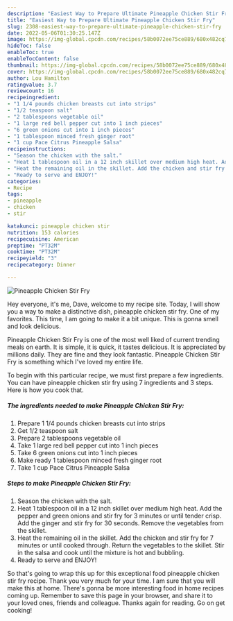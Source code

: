 ```yaml
---
description: "Easiest Way to Prepare Ultimate Pineapple Chicken Stir Fry"
title: "Easiest Way to Prepare Ultimate Pineapple Chicken Stir Fry"
slug: 2308-easiest-way-to-prepare-ultimate-pineapple-chicken-stir-fry
date: 2022-05-06T01:30:25.147Z
image: https://img-global.cpcdn.com/recipes/58b0072ee75ce889/680x482cq70/pineapple-chicken-stir-fry-recipe-main-photo.jpg
hideToc: false
enableToc: true
enableTocContent: false
thumbnail: https://img-global.cpcdn.com/recipes/58b0072ee75ce889/680x482cq70/pineapple-chicken-stir-fry-recipe-main-photo.jpg
cover: https://img-global.cpcdn.com/recipes/58b0072ee75ce889/680x482cq70/pineapple-chicken-stir-fry-recipe-main-photo.jpg
author: Lou Hamilton
ratingvalue: 3.7
reviewcount: 16
recipeingredient:
- "1 1/4 pounds chicken breasts cut into strips"
- "1/2 teaspoon salt"
- "2 tablespoons vegetable oil"
- "1 large red bell pepper cut into 1 inch pieces"
- "6 green onions cut into 1 inch pieces"
- "1 tablespoon minced fresh ginger root"
- "1 cup Pace Citrus Pineapple Salsa"
recipeinstructions:
- "Season the chicken with the salt."
- "Heat 1 tablespoon oil in a 12 inch skillet over medium high heat. Add the pepper and green onions and stir fry for 3 minutes or until tender crisp. Add the ginger and stir fry for 30 seconds. Remove the vegetables from the skillet."
- "Heat the remaining oil in the skillet. Add the chicken and stir fry for 7 minutes or until cooked through. Return the vegetables to the skillet. Stir in the salsa and cook until the mixture is hot and bubbling."
- "Ready to serve and ENJOY!"
categories:
- Recipe
tags:
- pineapple
- chicken
- stir

katakunci: pineapple chicken stir 
nutrition: 153 calories
recipecuisine: American
preptime: "PT32M"
cooktime: "PT32M"
recipeyield: "3"
recipecategory: Dinner

---
```



![Pineapple Chicken Stir Fry](https://img-global.cpcdn.com/recipes/58b0072ee75ce889/680x482cq70/pineapple-chicken-stir-fry-recipe-main-photo.jpg)

Hey everyone, it's me, Dave, welcome to my recipe site. Today, I will show you a way to make a distinctive dish, pineapple chicken stir fry. One of my favorites. This time, I am going to make it a bit unique. This is gonna smell and look delicious.

Pineapple Chicken Stir Fry is one of the most well liked of current trending meals on earth. It is simple, it is quick, it tastes delicious. It is appreciated by millions daily. They are fine and they look fantastic. Pineapple Chicken Stir Fry is something which I've loved my entire life.




To begin with this particular recipe, we must first prepare a few ingredients. You can have pineapple chicken stir fry using 7 ingredients and 3 steps. Here is how you cook that.

<!--inarticleads1-->

##### The ingredients needed to make Pineapple Chicken Stir Fry:

1. Prepare 1 1/4 pounds chicken breasts cut into strips
1. Get 1/2 teaspoon salt
1. Prepare 2 tablespoons vegetable oil
1. Take 1 large red bell pepper cut into 1 inch pieces
1. Take 6 green onions cut into 1 inch pieces
1. Make ready 1 tablespoon minced fresh ginger root
1. Take 1 cup Pace Citrus Pineapple Salsa




<!--inarticleads2-->

##### Steps to make Pineapple Chicken Stir Fry:

1. Season the chicken with the salt.
1. Heat 1 tablespoon oil in a 12 inch skillet over medium high heat. Add the pepper and green onions and stir fry for 3 minutes or until tender crisp. Add the ginger and stir fry for 30 seconds. Remove the vegetables from the skillet.
1. Heat the remaining oil in the skillet. Add the chicken and stir fry for 7 minutes or until cooked through. Return the vegetables to the skillet. Stir in the salsa and cook until the mixture is hot and bubbling.
1. Ready to serve and ENJOY!



So that's going to wrap this up for this exceptional food pineapple chicken stir fry recipe. Thank you very much for your time. I am sure that you will make this at home. There's gonna be more interesting food in home recipes coming up. Remember to save this page in your browser, and share it to your loved ones, friends and colleague. Thanks again for reading. Go on get cooking!
